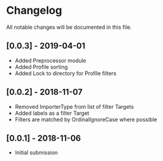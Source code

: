 # Changelog
All notable changes will be documented in this file.

## [0.0.3] - 2019-04-01
- Added Preprocessor module
- Added Profile sorting
- Added Lock to directory for Profile filters

## [0.0.2] - 2018-11-07
- Removed ImporterType from list of filter Targets
- Added labels as a filter Target
- Filters are matched by OrdinalIgnoreCase where possible

## [0.0.1] - 2018-11-06
- Initial submission
